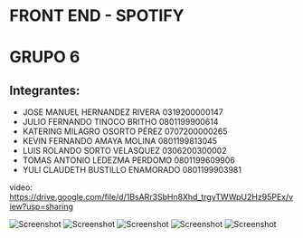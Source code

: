 # FRONT END - SPOTIFY
# GRUPO 6
## Integrantes:
* JOSE MANUEL HERNANDEZ RIVERA		0319200000147
* JULIO FERNANDO TINOCO BRITHO		0801199900614
* KATERING MILAGRO OSORTO PÉREZ		0707200000265
* KEVIN FERNANDO AMAYA MOLINA		0801199813045
* LUIS ROLANDO SORTO VELASQUEZ		0306200300002
* TOMAS ANTONIO LEDEZMA PERDOMO		0801199609906
* YULI CLAUDETH BUSTILLO ENAMORADO	0801199903981

video: https://drive.google.com/file/d/1BsARr3SbHn8Xhd_trgyTWWpU2Hz95PEx/view?usp=sharing

![Screenshot](ss1.png)
![Screenshot](ss2.png)
![Screenshot](ss3.png)
![Screenshot](ss4.png)
![Screenshot](ss5.png)
